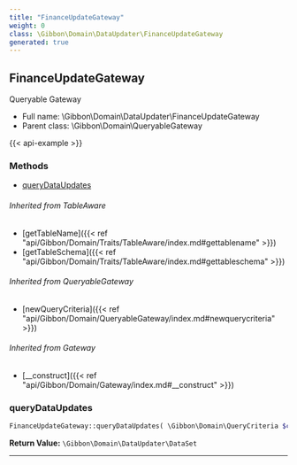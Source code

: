 ```yaml
---
title: "FinanceUpdateGateway"
weight: 0
class: \Gibbon\Domain\DataUpdater\FinanceUpdateGateway
generated: true
---
```


## FinanceUpdateGateway

Queryable Gateway



* Full name: \Gibbon\Domain\DataUpdater\FinanceUpdateGateway
* Parent class: \Gibbon\Domain\QueryableGateway

{{< api-example >}} 



### Methods

- [queryDataUpdates](#querydataupdates)




###### Inherited from TableAware
- [getTableName]({{< ref "api/Gibbon/Domain/Traits/TableAware/index.md#gettablename" >}})
- [getTableSchema]({{< ref "api/Gibbon/Domain/Traits/TableAware/index.md#gettableschema" >}})

###### Inherited from QueryableGateway
- [newQueryCriteria]({{< ref "api/Gibbon/Domain/QueryableGateway/index.md#newquerycriteria" >}})

###### Inherited from Gateway
- [__construct]({{< ref "api/Gibbon/Domain/Gateway/index.md#__construct" >}})



### queryDataUpdates



```php
FinanceUpdateGateway::queryDataUpdates( \Gibbon\Domain\QueryCriteria $criteria ): \Gibbon\Domain\DataUpdater\DataSet
```






**Return Value:**
`\Gibbon\Domain\DataUpdater\DataSet`  



---

